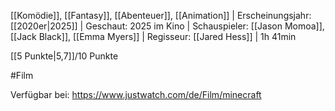 
[[Komödie]], [[Fantasy]], [[Abenteuer]], [[Animation]] | Erscheinungsjahr: [[2020er|2025]] | Geschaut: 2025 im Kino | Schauspieler: [[Jason Momoa]], [[Jack Black]], [[Emma Myers]] | Regisseur: [[Jared Hess]] | 1h 41min

[[5 Punkte|5,7]]/10 Punkte


#Film

Verfügbar bei: https://www.justwatch.com/de/Film/minecraft